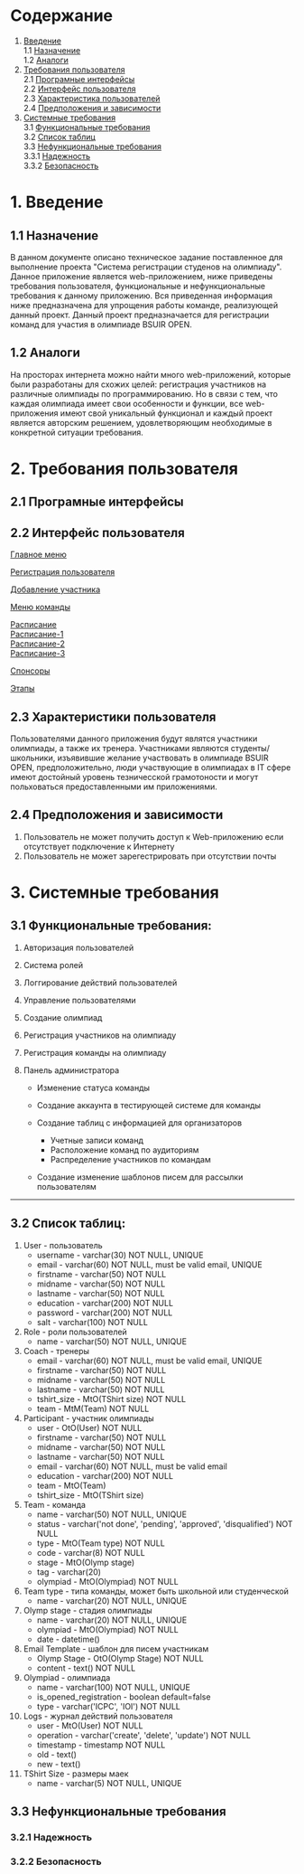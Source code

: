 # Содержание
1. [Введение](#intro)  
  1.1 [Назначение](#appoi)  
  1.2 [Аналоги](#analogs)
2. [Требования пользователя](#user_requirements)  
   2.1 [Програмные интерфейсы](#program_interfaces)  
   2.2 [Интерфейс пользователя](#user_interface)  
   2.3 [Характеристика пользователей](#user_config)  
   2.4 [Предположения и зависимости](#dependencies)    
4. [Системные требования](#system_requirements)  
  3.1 [Функциональные требования](#functional_requirements)  
  3.2 [Список таблиц](#list_of_tables)  
  3.3 [Нефункциональные требования](#nonfunctional_requirements)  
      3.3.1 [Надежность](#reliability)  
      3.3.2 [Безопасность](#safety)


# 1. Введение

<a name="intro"/>

## 1.1 Назначение

<a name="appoi"/>
В данном документе описано техническое задание поставленное для выполнение проекта "Система регистрации студенов на олимпиаду". Данное приложение является web-приложением, ниже приведены требования пользователя, функциональные и нефункциональные требования к данному приложению. Вся приведенная информация ниже предназначена для упрощения работы команде, реализующей данный проект.
Данный проект предназначается для регистрации команд для участия в олимпиаде BSUIR OPEN. 

## 1.2 Аналоги

<a name="analogs"/>
На просторах интернета можно найти много web-приложений, которые были разработаны для схожих целей: регистрация участников на различные олимпиады по программированию. Но в связи с тем, что каждая олимпиада имеет свои особенности и функции, все web-приложения имеют свой уникальный функционал и каждый проект является авторским решением, удовлетворяющим необходимые в конкретной ситуации требования.

# 2. Требования пользователя 

 <a name="user_requirements"/>

## 2.1 Програмные интерфейсы 

 <a name="program_interfaces"/>

## 2.2 Интерфейс пользователя 

<a name="user_interface"/>

[Главное меню](https://github.com/Jlomka1222/acmbsuir/blob/main/Mocups/MainPage.png)  


[Регистрация пользователя](https://github.com/Jlomka1222/acmbsuir/blob/main/Mocups/SignUp.png)  

[Добавление участника](https://github.com/Jlomka1222/acmbsuir/blob/main/Mocups/AddUserToUser.png)  

[Меню команды](https://github.com/Jlomka1222/acmbsuir/blob/main/Mocups/AddUserToUser-1.png)  

[Расписание](https://github.com/Jlomka1222/acmbsuir/blob/main/Mocups/Schedule.png)  
[Расписание-1](https://github.com/Jlomka1222/acmbsuir/blob/main/Mocups/Schedule-1.png)  
[Расписание-2](https://github.com/Jlomka1222/acmbsuir/blob/main/Mocups/Schedule-2.png)  
[Расписание-3](https://github.com/Jlomka1222/acmbsuir/blob/main/Mocups/Schedule-3.png)  

[Спонсоры](https://github.com/Jlomka1222/acmbsuir/blob/main/Mocups/Sponsor.png)

[Этапы](https://github.com/Jlomka1222/acmbsuir/blob/main/Mocups/Stages.png)


## 2.3 Характеристики пользователя 

<a name="user_config"/>
Пользователями данного приложения будут являтся участники олимпиады, а также их тренера. Участниками являются студенты/школьники, изъявившие желание участвовать в олимпиаде BSUIR OPEN, предположительно, люди участвующие в олимпиадах в IT сфере имеют достойный уровень тезничесской грамотоности и могут польховаться предоставленными им приложениями. 
 
## 2.4 Предположения и зависимости 

 <a name="dependencies"/>
 
1. Пользователь не может получить доступ к Web-приложению если отсутствует подключение к Интернету   
2. Пользователь не может зарегестрировать при отсутствии почты 

# 3. Системные требования  

<a name="system_requirements"/>  

## 3.1 Функциональные требования:    

<a name="functional_requirements"/>  

1. Авторизация пользователей
2. Система ролей
3. Логгирование действий пользователей
4. Управление пользователями
5. Создание олимпиад
6. Регистрация участников на олимпиаду
7. Регистрация команды на олимпиаду
8. Панель администратора

    - Изменение статуса команды
    - Создание аккаунта в тестирующей системе для команды
    - Создание таблиц с информацией для организаторов

        - Учетные записи команд
        - Расположение команд по аудиториям
        - Распределение участников по командам

    - Создание изменение шаблонов писем для рассылки пользователям  

---  
  
## 3.2 Список таблиц:  

<a name="list_of_tables"/>

1. User - пользователь
    - username - varchar(30) NOT NULL, UNIQUE
    - email - varchar(60) NOT NULL, must be valid email, UNIQUE
    - firstname - varchar(50) NOT NULL
    - midname - varchar(50) NOT NULL
    - lastname - varchar(50) NOT NULL
    - education - varchar(200) NOT NULL
    - password - varchar(200) NOT NULL
    - salt - varchar(100) NOT NULL
2. Role - роли пользователей
    - name - varchar(50) NOT NULL, UNIQUE
3. Coach - тренеры 
    - email - varchar(60) NOT NULL, must be valid email, UNIQUE
    - firstname - varchar(50) NOT NULL
    - midname - varchar(50) NOT NULL
    - lastname - varchar(50) NOT NULL
    - tshirt_size - MtO(TShirt size) NOT NULL
    - team - MtM(Team) NOT NULL
4. Participant - участник олимпиады
    - user - OtO(User) NOT NULL
    - firstname - varchar(50) NOT NULL 
    - midname - varchar(50) NOT NULL
    - lastname - varchar(50) NOT NULL
    - email - varchar(60) NOT NULL, must be valid email
    - education - varchar(200) NOT NULL
    - team - MtO(Team)
    - tshirt_size - MtO(TShirt size)
5. Team - команда
    - name - varchar(50) NOT NULL, UNIQUE
    - status - varchar('not done', 'pending', 'approved', 'disqualified') NOT NULL
    - type - MtO(Team type) NOT NULL
    - code - varchar(8) NOT NULL
    - stage - MtO(Olymp stage)
    - tag - varchar(20)
    - olympiad - MtO(Olympiad) NOT NULL
6. Team type - типа команды, может быть школьной или студенческой
    - name - varchar(20) NOT NULL, UNIQUE
7. Olymp stage - стадия олимпиады
    - name - varchar(20) NOT NULL, UNIQUE
    - olympiad - MtO(Olympiad) NOT NULL
    - date - datetime()
8. Email Template - шаблон для писем участникам
    - Olymp Stage - OtO(Olymp Stage) NOT NULL
    - content - text() NOT NULL
9. Olympiad - олимпиада
    - name - varchar(100) NOT NULL, UNIQUE
    - is_opened_registration - boolean default=false
    - type - varchar('ICPC', 'IOI') NOT NULL
10. Logs - журнал действий пользователя
    - user - MtO(User) NOT NULL
    - operation - varchar('create', 'delete', 'update') NOT NULL
    - timestamp - timestamp NOT NULL
    - old - text()
    - new - text()
11. TShirt Size - размеры маек
    - name - varchar(5) NOT NULL, UNIQUE

## 3.3 Нефункциональные требования

<a name="nonfunctional_requirements"/>

### 3.2.1 Надежность  

<a name="reliability"/>  

### 3.2.2 Безопасность  

<a name="safety"/>  


